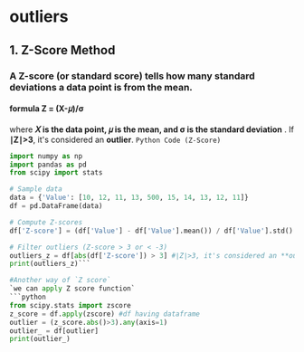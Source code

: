 # outliers
## 1. Z-Score Method
###  A Z-score (or standard score) tells how many standard deviations a data point is from the mean.
#### formula Z = (X-𝜇)/σ
where **𝑋  is the data point, 𝜇 is the mean, and σ is the standard deviation** .
If **∣Z∣>3**, it's considered an **outlier**.
`Python Code (Z-Score)`
```python
import numpy as np
import pandas as pd
from scipy import stats

# Sample data
data = {'Value': [10, 12, 11, 13, 500, 15, 14, 13, 12, 11]}
df = pd.DataFrame(data)

# Compute Z-scores
df['Z-score'] = (df['Value'] - df['Value'].mean()) / df['Value'].std()  #Z = (X-𝜇)/σ`

# Filter outliers (Z-score > 3 or < -3)
outliers_z = df[abs(df['Z-score']) > 3] #∣Z∣>3, it's considered an **outlier**
print(outliers_z)```

#Another way of `Z score`
`we can apply Z score function`
```python
from scipy.stats import zscore
z_score = df.apply(zscore) #df having dataframe
outlier = (z_score.abs()>3).any(axis=1)
outlier_ = df[outlier]
print(outlier_)




